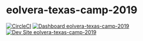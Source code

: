 # eolvera-texas-camp-2019

[![CircleCI](https://circleci.com/gh/pantheon-training-org/eolvera-texas-camp-2019.svg?style=shield)](https://circleci.com/gh/pantheon-training-org/eolvera-texas-camp-2019)
[![Dashboard eolvera-texas-camp-2019](https://img.shields.io/badge/dashboard-eolvera_texas_camp_2019-yellow.svg)](https://dashboard.pantheon.io/sites/50c508f4-0c3a-48b9-b33a-af7e87039a4a#dev/code)
[![Dev Site eolvera-texas-camp-2019](https://img.shields.io/badge/site-eolvera_texas_camp_2019-blue.svg)](http://dev-eolvera-texas-camp-2019.pantheonsite.io/)